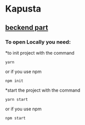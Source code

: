 # Kapusta

## [beckend part ](https://github.com/mrok-creator/kapusta-bank-backend/tree/main)

### To open Locally you need:
*to init project with the command 
```
yarn
``` 
or if you use npm 
```
npm init 
```
*start the project with the  command 
```
yarn start 
```
or if you use npm 
```
npm start 
```

